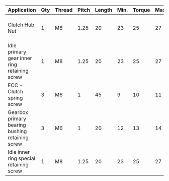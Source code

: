 |Application                                                                 |Qty|Thread      |Pitch                                                |Length                            |Min.|Torque                            |Max.                                |Notes                              |
|----------------------------------------------------------------------------|---|------------|-----------------------------------------------------|----------------------------------|----|----------------------------------|------------------------------------|-----------------------------------|
|Clutch Hub Nut                                                              |1  |M8          |1.25                                                 |20                                |23  |25                                |27                                  |LOCK 2 (On thread only)            |
|Idle primary gear inner ring retaining screw                                |1  |M8          |1.25                                                 |20                                |23  |25                                |27                                  |LOCK 2 (On thread only)            |
|FCC - Clutch spring screw                                                   |3  |M6          |1                                                    |45                                |9   |10                                |11                                  |                                   |
|Gearbox primary bearing bushing retaining screw                             |3  |M6          |1                                                    |20                                |12  |13                                |14                                  |LOCK 2 (On thread only)            |
|Idle inner ring special retaining screw                                     |1  |M8          |1.25                                                 |20                                |23  |25                                |27                                  |LOCK 2 (On thread only)            |
